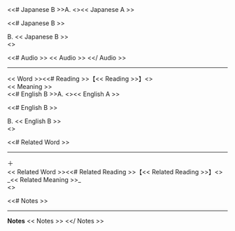 <div class="japanese">
<<# Japanese B >>A. <</ Japanese B>><< Japanese A >>
</div>

<<# Japanese B >>
<div class="japanese">
B. << Japanese B >>
</div>
<</ Japanese B >>

<<# Audio >>
<< Audio >>
<</ Audio >>

---

<div class="reading-container">
<div class="reading"><< Word >><<# Reading >>【<< Reading >>】<</ Reading >></div>

<div class="meaning"><< Meaning >></div>
</div>

<div class="english-container">
<div class="english"><<# English B >>A. <</ English B>><< English A >></div>

<<# English B >>
<div class="english">B. << English B >></div>
<</ English B >>
</div>

<<# Related Word >>
___
<div class="related-container">
<div class="related-icon">＋</div> << Related Word >><<# Related Reading >>【<< Related Reading >>】<</ Related Reading >> _<< Related Meaning >>_
</div>
<</ Related Word >>

<<# Notes >>
___

**Notes**
<< Notes >>
<</ Notes >>
